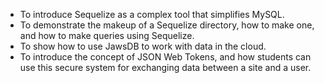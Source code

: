- To introduce Sequelize as a complex tool that simplifies MySQL.
- To demonstrate the makeup of a Sequelize directory, how to make one, and how to make queries using Sequelize.
- To show how to use JawsDB to work with data in the cloud.
- To introduce the concept of JSON Web Tokens, and how students can use this secure system for exchanging data between a site and a user.

